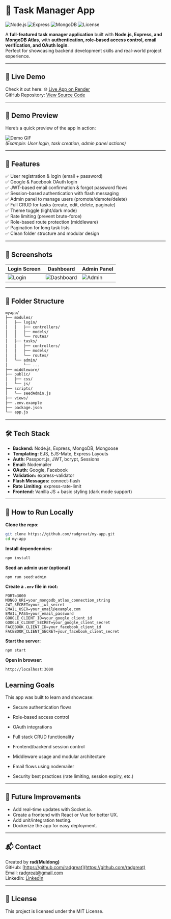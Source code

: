 # 📝 Task Manager App

![Node.js](https://img.shields.io/badge/Node.js-v18-blue)
![Express](https://img.shields.io/badge/Express-4.x-yellow)
![MongoDB](https://img.shields.io/badge/MongoDB-Atlas-green)
![License](https://img.shields.io/badge/License-MIT-blue)

A **full-featured task manager application** built with **Node.js, Express, and MongoDB Atlas**, with **authentication, role-based access control, email verification, and OAuth login**.  
Perfect for showcasing backend development skills and real-world project experience.

---

## 🎯 Live Demo
Check it out here: 🌐 [Live App on Render](https://radtask.onrender.com)  
GitHub Repository: [View Source Code](https://github.com/radgreat/my-app)

---

## 🎥 Demo Preview
Here’s a quick preview of the app in action:

![Demo GIF](link-to-your-demo-gif.gif)  
*(Example: User login, task creation, admin panel actions)*

---

## 🚀 Features

✅ User registration & login (email + password)  
✅ Google & Facebook OAuth login  
✅ JWT-based email confirmation & forgot password flows  
✅ Session-based authentication with flash messaging  
✅ Admin panel to manage users (promote/demote/delete)  
✅ Full CRUD for tasks (create, edit, delete, paginate)  
✅ Theme toggle (light/dark mode)  
✅ Rate limiting (prevent brute-force)  
✅ Role-based route protection (middleware)  
✅ Pagination for long task lists  
✅ Clean folder structure and modular design  

---

## 📸 Screenshots

| Login Screen | Dashboard | Admin Panel |
|--------------|-----------|-------------|
| ![Login](link-to-login-screenshot.png) | ![Dashboard](link-to-dashboard-screenshot.png) | ![Admin](link-to-admin-screenshot.png) |

---

## 📁 Folder Structure
```bash
myapp/
├── modules/
│   ├── login/
│   │   ├── controllers/
│   │   ├── models/
│   │   └── routes/
│   ├── tasks/
│   │   ├── controllers/
│   │   ├── models/
│   │   └── routes/
│   └── admin/
│       └── ...
├── middleware/
├── public/
│   ├── css/
│   └── js/
├── scripts/
│   └── seedAdmin.js
├── views/
├── .env.example
├── package.json
└── app.js
```

---

## 🛠 Tech Stack

- **Backend:** Node.js, Express, MongoDB, Mongoose  
- **Templating:** EJS, EJS-Mate, Express Layouts  
- **Auth:** Passport.js, JWT, bcrypt, Sessions  
- **Email:** Nodemailer  
- **OAuth:** Google, Facebook  
- **Validation:** express-validator  
- **Flash Messages:** connect-flash  
- **Rate Limiting:** express-rate-limit  
- **Frontend:** Vanilla JS + basic styling (dark mode support)

---

## 🏃 How to Run Locally

**Clone the repo:**
```bash
git clone https://github.com/radgreat/my-app.git
cd my-app
```

**Install dependencies:**
```bash
npm install
```
**Seed an admin user (optional)**

```bash
npm run seed:admin
```

**Create a `.env` file in root:**
```env
PORT=3000
MONGO_URI=your_mongodb_atlas_connection_string
JWT_SECRET=your_jwt_secret
EMAIL_USER=your_email@example.com
EMAIL_PASS=your_email_password
GOOGLE_CLIENT_ID=your_google_client_id
GOOGLE_CLIENT_SECRET=your_google_client_secret
FACEBOOK_CLIENT_ID=your_facebook_client_id
FACEBOOK_CLIENT_SECRET=your_facebook_client_secret
```

**Start the server:**
```bash
npm start
```

**Open in browser:**
```
http://localhost:3000
```

## Learning Goals

This app was built to learn and showcase:

- Secure authentication flows

- Role-based access control

- OAuth integrations

- Full stack CRUD functionality

- Frontend/backend session control

- Middleware usage and modular architecture

- Email flows using nodemailer

- Security best practices (rate limiting, session expiry, etc.)


---

## 🌱 Future Improvements

- Add real-time updates with Socket.io.
- Create a frontend with React or Vue for better UX.
- Add unit/integration testing.
- Dockerize the app for easy deployment.

---

## 📬 Contact

Created by **rad(Muldong)**  
GitHub: [https://github.com/radgreat](https://github.com/radgreat)  
Email: radgreat@gmail.com  
LinkedIn: [LinkedIn](https://www.linkedin.com/in/rad-dgreat-92725029a/)

---

## 📜 License

This project is licensed under the MIT License.

